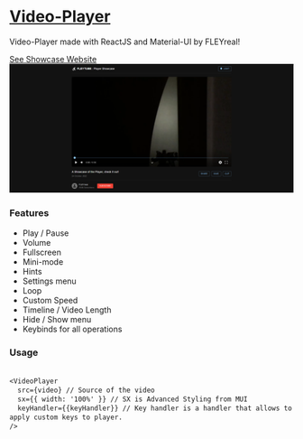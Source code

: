 # <a href="https://video-player-rust.vercel.app/">Video-Player</a>
Video-Player made with ReactJS and Material-UI by FLEYreal!

<a href="https://video-player-rust.vercel.app/">
  See Showcase Website
<img src="./public/showcase.png" alt="Showcase Image"/>
</a>

### Features
- Play / Pause
- Volume
- Fullscreen
- Mini-mode
- Hints
- Settings menu
- Loop
- Custom Speed
- Timeline / Video Length
- Hide / Show menu
- Keybinds for all operations

### Usage
```tsx

<VideoPlayer
  src={video} // Source of the video
  sx={{ width: '100%' }} // SX is Advanced Styling from MUI
  keyHandler={{keyHandler}} // Key handler is a handler that allows to apply custom keys to player.
/>

```

